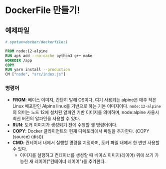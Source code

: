 # DockerFile 만들기!

## 예제파일

```dockerfile
# syntax=docker/dockerfile:1

FROM node:12-alpine
RUN apk add --no-cache python3 g++ make
WORKDIR /app
COPY
RUN yarn install --production
CM ["node", "src/index.js"]
```

### 명령어

- **FROM**: 베이스 이미지, 간단히 말해 OS이다. 여기 사용되는 alpine은 매주 작은 Linux 배포판인 Alpine linux를 기반으로 하는 기본 이미지이다. `node:12-alpine`의 의미는 노드 12에 설치된 알파인 기반 이미지를 의미하며, node:alpine 사용시 최신 버전의 알파인을 사용할 수 있다.
- **RUN**: 도커 이미지가 생성되기 전에 수행할 쉘 명령어이다.
- **COPY**: Docker 클라이언트의 현재 디렉토리에서 파일을 추가한다. (COPY (source) (dist))
- **CMD**: 컨테이너 내에서 실행할 명령을 지정하며, 도커 파일 내에서 한 번만 사용할 수 있다.
  - 이미지를 실행하고 컨테이너를 생성할 때 베이스 이미지(레이어) 위에 쓰기 가능한 새 레이어("컨테이너 레이어")를 추가한다.
